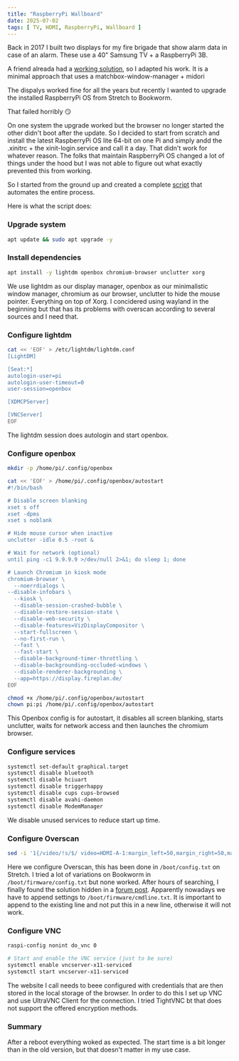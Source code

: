 ```yaml
---
title: "RaspberryPi Wallboard"
date: 2025-07-02
tags: [ TV, HDMI, RaspberryPi, Wallboard ]
---
```


Back in 2017 I built two displays for my fire brigade that show alarm data in case of an alarm.
These use a 40" Samsung TV + a RaspberryPi 3B.

A friend alreada had a [working solution](https://github.com/samuelb/minimal-wallboard), so I adapted his work.
It is a minimal approach that uses a matchbox-window-manager + midori

The dispalys worked fine for all the years but recently I wanted to upgrade the installed RaspberryPi OS from Stretch to Bookworm.

That failed horribly 😏

On one system the upgrade worked but the browser no longer started the other didn't boot after the update.
So I decided to start from scratch and install the latest RaspberryPi OS lite 64-bit on one Pi and simply andd the .xinitrc + the xinit-login.service and call it a day.
That didn't work for whatever reason. The folks that maintain RaspberryPi OS changed a lot of things under the hood but I was not able to figure out what exactly prevented this from working.

So I started from the ground up and created a complete [script](https://gist.github.com/Bouni/a7d8f6e78ecc5bc4d5c28ed72707d29a) that automates the entire process.

Here is what the script does:

### Upgrade system

```sh
apt update && sudo apt upgrade -y
```

### Install dependencies
```sh
apt install -y lightdm openbox chromium-browser unclutter xorg
```
We use lightdm as our display manager, openbox as our minimalistic window manager, chromium as our browser, unclutter to hide the mouse pointer. Everything on top of Xorg.
I concidered using wayland in the beginning but that has its problems with overscan according to several sources and I need that.

### Configure lightdm
```sh
cat << 'EOF' > /etc/lightdm/lightdm.conf
[LightDM]

[Seat:*]
autologin-user=pi
autologin-user-timeout=0
user-session=openbox

[XDMCPServer]

[VNCServer]
EOF
```
The lightdm session does autologin and start openbox.

### Configure openbox
```sh
mkdir -p /home/pi/.config/openbox

cat << 'EOF' > /home/pi/.config/openbox/autostart
#!/bin/bash

# Disable screen blanking
xset s off
xset -dpms
xset s noblank

# Hide mouse cursor when inactive
unclutter -idle 0.5 -root &

# Wait for network (optional)
until ping -c1 9.9.9.9 >/dev/null 2>&1; do sleep 1; done

# Launch Chromium in kiosk mode
chromium-browser \
  --noerrdialogs \
--disable-infobars \
  --kiosk \
  --disable-session-crashed-bubble \
  --disable-restore-session-state \
  --disable-web-security \
  --disable-features=VizDisplayCompositor \
  --start-fullscreen \
  --no-first-run \
  --fast \
  --fast-start \
  --disable-background-timer-throttling \
  --disable-backgrounding-occluded-windows \
  --disable-renderer-backgrounding \
  --app=https://display.fireplan.de/
EOF

chmod +x /home/pi/.config/openbox/autostart
chown pi:pi /home/pi/.config/openbox/autostart
```

This Openbox config is for autostart, it disables all screen blanking, starts unclutter, waits for network access and then launches the chromium browser.

### Configure services
```sh
systemctl set-default graphical.target
systemctl disable bluetooth
systemctl disable hciuart
systemctl disable triggerhappy
systemctl disable cups cups-browsed
systemctl disable avahi-daemon
systemctl disable ModemManager
```

We disable unused services to reduce start up time.

### Configure Overscan
```sh
sed -i '1{/video/!s/$/ video=HDMI-A-1:margin_left=50,margin_right=50,margin_top=30,margin_bottom=30/}' /boot/firmware/cmdline.txt
```

Here we configure Overscan, this has been done in `/boot/config.txt` on Stretch. I tried a lot of variations on Bookworm in `/boot/firmware/config.txt` but none worked.
After hours of searching, I finally found the solution hidden in a [forum post](https://forums.raspberrypi.com/viewtopic.php?p=2212931#p2212931).
Apparently nowadays we have to append settings to `/boot/firmware/cmdline.txt`.
It is important to append to the existing line and not put this in a new line, otherwise it will not work.


### Configure VNC
```sh
raspi-config nonint do_vnc 0

# Start and enable the VNC service (just to be sure)
systemctl enable vncserver-x11-serviced
systemctl start vncserver-x11-serviced
```

The website I call needs to beee configured with credentials that are then stored in the local storage of the browser.
In order to do this I set up VNC and use UltraVNC Client for the connection. I tried TightVNC bt that does not support the offered encryption methods.

### Summary

After a reboot everything woked as expected. The start time is a bit longer than in the old version, but that doesn't matter in my use case.
